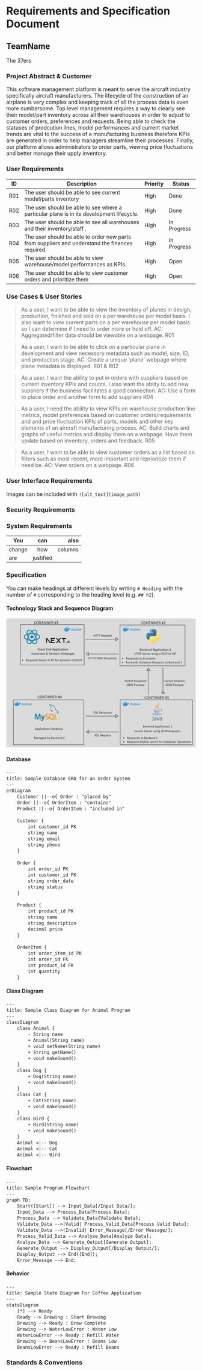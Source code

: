# Requirements and Specification Document

## TeamName

The 37ers

### Project Abstract & Customer

This software management platform is meant to serve the aircraft industry specifically aircraft manufacturers. The lifecycle of the construction of an airplane is very complex and keeping track of all the process data is even more cumbersome. Top level management requires a way to clearly see their model/part inventory across all their warehouses in order to adjust to customer orders, preferences and requests. Being able to check the statuses of prodcution lines, model performances and current market trends are vital to the success of a manufacturing business therefore KPIs are generated in order to help managers streamline their processes. Finally, our platform allows administrators to order parts, viewing price fluctuations and better manage their upply inventory. 


### User Requirements

<!--This section lists the behavior that the users see. This information needs to be presented in a logical, organized fashion. It is most helpful if this section is organized in outline form: a bullet list of major topics (e.g., one for each kind of user, or each major piece of system functionality) each with some number of subtopics.-->

| ID   | Description                                                  | Priority | Status |
| ---- | ------------------------------------------------------------ | -------- | ------ |
| R01  | The user should be able to see current model/parts inventory | High      | Done   |
| R02  | The user should be able to see where a particular plane is in its development lifecycle. | High     | Done   |
| R03  | The user should be able to see all warehouses and their inventory/staff . | High     | In Progress   |
| R04  | The user should be able to order new parts from suppliers and understand the finances required. | High      | In Progress   |
| R05  | The user should be able to view warehouse/model performances as KPIs. | High     | Open   |
| R06  | The user should be able to view customer orders and prioritize them | High     | Open   |

### Use Cases & User Stories

<!--Use cases and user stories that support the user requirements in the previous section. The use cases should be based off user stories. Every major scenario should be represented by a use case, and every use case should say something not already illustrated by the other use cases. Diagrams (such as sequence charts) are encouraged. Ask the customer what are the most important use cases to implement by the deadline. You can have a total ordering, or mark use cases with “must have,” “useful,” or “optional.” For each use case you may list one or more concrete acceptance tests (concrete scenarios that the customer will try to see if the use case is implemented).-->


> As a user, I want to be able to view the inventory of planes in design, production, finished and sold on a per warehouse per model basis.
> I also want to view current parts on a per warehouse per model basis so I can determine if I need to order more or hold off. 
> AC: Aggregated/filter data should be viewable on a webpage. R01

> As a user, I want to be able to click on a particular plane in development and view necessary metadata such as model, size, ID, and production stage.
> AC: Create a unique 'plane' webpage where plane metadata is displayed. R01 & R02

> As a user, I want the ability to put in orders with suppliers based on current inventory KPIs and counts. I also want the abiity to add new suppliers if the business facilitates a good connection.
> AC: Use a form to place order and another form to add suppliers R04

> As a user, I need the ability to view KPIs on warehouse production line metrics, model preferences based on customer orders/requirements and and price fluctuation KPIs of parts, models and other key elements of an aircraft manufacturing process. 
> AC: Build charts and graphs of useful metrics and display them on a webpage. Have them update based on inventory, orders and feedback. R05

> As a user, I want to be able to view customer orders as a list based on filters such as most recent, more important and reprioritize them if need be.
> AC: View orders on a webpage. R06


### User Interface Requirements

<!--Describes any customer user interface requirements including graphical user interface requirements as well as data exchange format requirements. This also should include necessary reporting and other forms of human readable input and output. This should focus on how the feature or product and user interact to create the desired workflow. Describing your intended interface as “easy” or “intuitive” will get you nowhere unless it is accompanied by details.-->

<!--NOTE: Please include illustrations or screenshots of what your user interface would look like -- even if they’re rough -- and interleave it with your description.-->

Images can be included with `![alt_text](image_path)`

### Security Requirements

<!--Discuss what security requirements are necessary and why. Are there privacy or confidentiality issues? Is your system vulnerable to denial-of-service attacks?-->

### System Requirements

<!--List here all of the external entities, other than users, on which your system will depend. For example, if your system inter-operates with sendmail, or if you will depend on Apache for the web server, or if you must target both Unix and Windows, list those requirements here. List also memory requirements, performance/speed requirements, data capacity requirements, if applicable.-->

| You    |    can    |    also |
| ------ | :-------: | ------: |
| change |    how    | columns |
| are    | justified |         |

### Specification

<!--A detailed specification of the system. UML, or other diagrams, such as finite automata, or other appropriate specification formalisms, are encouraged over natural language.-->

<!--Include sections, for example, illustrating the database architecture (with, for example, an ERD).-->

<!--Included below are some sample diagrams, including some example tech stack diagrams.-->

You can make headings at different levels by writing `# Heading` with the number of `#` corresponding to the heading level (e.g. `## h2`).

#### Technology Stack and Sequence Diagram
![System Architecture Design](System%20Architecture%20Design.png)

#### Database

```mermaid
---
title: Sample Database ERD for an Order System
---
erDiagram
    Customer ||--o{ Order : "placed by"
    Order ||--o{ OrderItem : "contains"
    Product ||--o{ OrderItem : "included in"

    Customer {
        int customer_id PK
        string name
        string email
        string phone
    }

    Order {
        int order_id PK
        int customer_id FK
        string order_date
        string status
    }

    Product {
        int product_id PK
        string name
        string description
        decimal price
    }

    OrderItem {
        int order_item_id PK
        int order_id FK
        int product_id FK
        int quantity
    }
```

#### Class Diagram

```mermaid
---
title: Sample Class Diagram for Animal Program
---
classDiagram
    class Animal {
        - String name
        + Animal(String name)
        + void setName(String name)
        + String getName()
        + void makeSound()
    }
    class Dog {
        + Dog(String name)
        + void makeSound()
    }
    class Cat {
        + Cat(String name)
        + void makeSound()
    }
    class Bird {
        + Bird(String name)
        + void makeSound()
    }
    Animal <|-- Dog
    Animal <|-- Cat
    Animal <|-- Bird
```

#### Flowchart

```mermaid
---
title: Sample Program Flowchart
---
graph TD;
    Start([Start]) --> Input_Data[/Input Data/];
    Input_Data --> Process_Data[Process Data];
    Process_Data --> Validate_Data{Validate Data};
    Validate_Data -->|Valid| Process_Valid_Data[Process Valid Data];
    Validate_Data -->|Invalid| Error_Message[/Error Message/];
    Process_Valid_Data --> Analyze_Data[Analyze Data];
    Analyze_Data --> Generate_Output[Generate Output];
    Generate_Output --> Display_Output[/Display Output/];
    Display_Output --> End([End]);
    Error_Message --> End;
```

#### Behavior

```mermaid
---
title: Sample State Diagram For Coffee Application
---
stateDiagram
    [*] --> Ready
    Ready --> Brewing : Start Brewing
    Brewing --> Ready : Brew Complete
    Brewing --> WaterLowError : Water Low
    WaterLowError --> Ready : Refill Water
    Brewing --> BeansLowError : Beans Low
    BeansLowError --> Ready : Refill Beans
```

### Standards & Conventions

<!--Here you can document your coding standards and conventions. This includes decisions about naming, style guides, etc.-->
